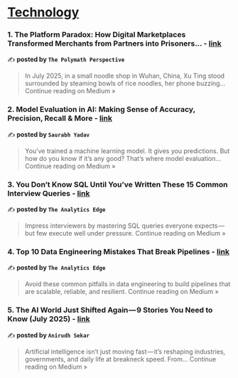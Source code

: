 
<h1><a href=https://medium.com/tag/technology/recommended target="_blank" rel="noopener noreferrer">Technology</a></h1>
<h3>1. The Platform Paradox: How Digital Marketplaces Transformed Merchants from Partners into Prisoners… - <a href="https://medium.com/@giant_chen1688/the-platform-paradox-how-digital-marketplaces-transformed-merchants-from-partners-into-prisoners-ece2ac12c82e?source=rss------technology-5" target="_blank" rel="noopener noreferrer">link</a></h3>

✍️ **posted by `The Polymath Perspective`**

<blockquote>In July 2025, in a small noodle shop in Wuhan, China, Xu Ting stood surrounded by steaming bowls of rice noodles, her phone buzzing…
Continue reading on Medium »</blockquote>

<h3>2. Model Evaluation in AI: Making Sense of Accuracy, Precision, Recall & More - <a href="https://medium.com/@saurabh_yadav/model-evaluation-in-ai-making-sense-of-accuracy-precision-recall-more-e35a9a1522f4?source=rss------technology-5" target="_blank" rel="noopener noreferrer">link</a></h3>

✍️ **posted by `Saurabh Yadav`**

<blockquote>You’ve trained a machine learning model. It gives you predictions. But how do you know if it’s any good? That’s where model evaluation…
Continue reading on Medium »</blockquote>

<h3>3. You Don’t Know SQL Until You’ve Written These 15 Common Interview Queries - <a href="https://theanalyticsedge.medium.com/you-dont-know-sql-until-you-ve-written-these-15-common-interview-queries-88c5e33f964a?source=rss------technology-5" target="_blank" rel="noopener noreferrer">link</a></h3>

✍️ **posted by `The Analytics Edge`**

<blockquote>Impress interviewers by mastering SQL queries everyone expects — but few execute well under pressure.
Continue reading on Medium »</blockquote>

<h3>4. Top 10 Data Engineering Mistakes That Break Pipelines - <a href="https://theanalyticsedge.medium.com/top-10-data-engineering-mistakes-that-break-pipelines-3541a4bafa17?source=rss------technology-5" target="_blank" rel="noopener noreferrer">link</a></h3>

✍️ **posted by `The Analytics Edge`**

<blockquote>Avoid these common pitfalls in data engineering to build pipelines that are scalable, reliable, and resilient.
Continue reading on Medium »</blockquote>

<h3>5. The AI World Just Shifted Again — 9 Stories You Need to Know (July 2025) - <a href="https://medium.com/@anirudhsekar2008/the-ai-world-just-shifted-again-9-stories-you-need-to-know-july-2025-474a3ec7e86c?source=rss------technology-5" target="_blank" rel="noopener noreferrer">link</a></h3>

✍️ **posted by `Anirudh Sekar`**

<blockquote>Artificial intelligence isn’t just moving fast — it’s reshaping industries, governments, and daily life at breakneck speed. From…
Continue reading on Medium »</blockquote>

